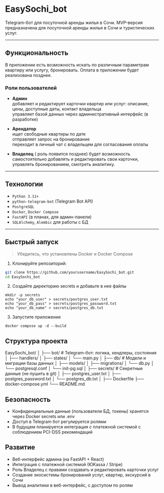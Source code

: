 #  EasySochi_bot

Telegram-бот для посуточной аренды жилья в Сочи. MVP-версия предназначена для посуточной аренды жилья в Сочи и туристических услуг.


---

##  Функциональность
В приложении есть возможность искать по различным параметрам квартиру или услугу,
бронировать. Оплата в приложении будет реализована позднее.
###  Роли пользователей

- **Админ**  
   добавляет и редактирует карточки квартир или услуг: описание, цены, доступные даты, контакт владельца  
   управляет базой данных через административный интерфейс (в разработке)

- **Арендатор**  
   ищет свободные квартиры по дате  
   отправляет запрос на бронирование  
   переходит в личный чат с владельцем для согласования оплаты

- **Владелец** ( роль появится позднее)
   будет возможность самостоятельно добавлять и редактировать свои карточки, управлять бронированием, смотреть аналитику.

---

##  Технологии

- `Python 3.11+`
- `python-telegram-bot` (Telegram Bot API)
- `PostgreSQL`
- `Docker`, `Docker Compose`
- `FastAPI` (в планах, для админ-панели)
- `SQLAlchemy`, `Alembic` для работы с БД


---

##  Быстрый запуск

> Убедитесь, что установлены Docker и Docker Compose

1. Клонируйте репозиторий:
```bash
git clone https://github.com/yourusername/EasySochi_bot.git
cd EasySochi_bot
```
2. Создайте директорию secrets и добавьте в нее файлы
```
mkdir -p secrets
echo "your_db_user" > secrets/postgres_user.txt
echo "your_db_pass" > secrets/postgres_password.txt
echo "your_db_name" > secrets/postgres_db.txt
```
3. Запустите приложение

```
docker compose up -d --build
```

## Структура проекта


EasySochi_bot/
│
├── bot/                   # Telegram-бот: логика, хендлеры, состояния
│   ├── handlers/
│   ├── states/
│   └── main.py
│
├── db/                    # Модели и миграции базы данных
│   ├── models/
│   ├── migrations/
│   └── db.py
│   └── postgresql.conf
│   └── init-pg.sql
│
├── secrets/               # Секретные данные (не пушить в git)
│   ├── postgres_user.txt
│   ├── postgres_password.txt
│   └── postgres_db.txt
│
├── Dockerfile
├── docker-compose.yml
└── README.md


## Безопасность
 * Конфиденциальные данные (пользователи БД, токены) хранятся через Docker secrets или .env
 * Доступ в Telegram бот регулируется ролями
 * В будущем планируется интеграция с платежной системой с соблюдением PCI-DSS рекомендаций

## Развитие

 * Веб-интерфейс админа (на FastAPI + React)
 * Интеграция с платежной системой (ЮKassa / Stripe) 
 * Роль Владелец с правами создавать и редактировать карточки услуг
 * Создание экосистемы бронирований услуг, квартир, экскурсий в Сочи
 * Вывод аналитики в веб-интерфейс, с доступом по ролям

